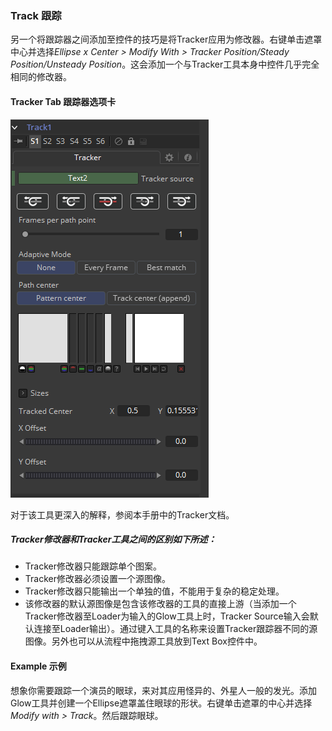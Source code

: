 ### Track 跟踪

另一个将跟踪器之间添加至控件的技巧是将Tracker应用为修改器。右键单击遮罩中心并选择*Ellipse x Center > Modify With > Tracker Position/Steady Position/Unsteady Position*。这会添加一个与Tracker工具本身中控件几乎完全相同的修改器。

#### Tracker Tab 跟踪器选项卡

![Track_TrackerTab](images/Track_TrackerTab.png)

对于该工具更深入的解释，参阅本手册中的Tracker文档。

##### Tracker修改器和Tracker工具之间的区别如下所述：

- Tracker修改器只能跟踪单个图案。
- Tracker修改器必须设置一个源图像。
- Tracker修改器只能输出一个单独的值，不能用于复杂的稳定处理。
- 该修改器的默认源图像是包含该修改器的工具的直接上游（当添加一个Tracker修改器至Loader为输入的Glow工具上时，Tracker Source输入会默认连接至Loader输出）。通过键入工具的名称来设置Tracker跟踪器不同的源图像。另外也可以从流程中拖拽源工具放到Text Box控件中。

#### Example 示例

想象你需要跟踪一个演员的眼球，来对其应用怪异的、外星人一般的发光。添加Glow工具并创建一个Ellipse遮罩盖住眼球的形状。右键单击遮罩的中心并选择*Modify with > Track*。然后跟踪眼球。